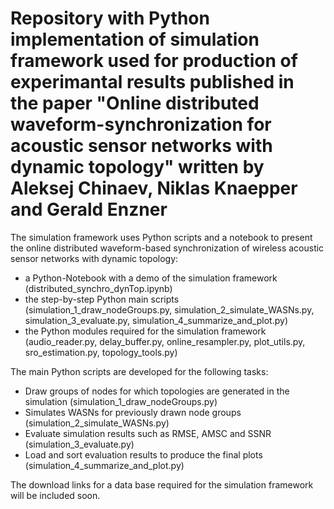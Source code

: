# Repository with Python implementation of simulation framework used for production of experimantal results published in the paper "Online distributed waveform-synchronization for acoustic sensor networks with dynamic topology" written by Aleksej Chinaev, Niklas Knaepper and Gerald Enzner

The simulation framework uses Python scripts and a notebook to present the online distributed waveform-based synchronization of wireless acoustic sensor networks with dynamic topology:
- a Python-Notebook with a demo of the simulation framework (distributed_synchro_dynTop.ipynb)
- the step-by-step Python main scripts (simulation_1_draw_nodeGroups.py, simulation_2_simulate_WASNs.py, simulation_3_evaluate.py, simulation_4_summarize_and_plot.py)
- the Python modules required for the simulation framework (audio_reader.py, delay_buffer.py, online_resampler.py, plot_utils.py, sro_estimation.py, topology_tools.py)

The main Python scripts are developed for the following tasks:
- Draw groups of nodes for which topologies are generated in the simulation (simulation_1_draw_nodeGroups.py)
- Simulates WASNs for previously drawn node groups (simulation_2_simulate_WASNs.py)
- Evaluate simulation results such as RMSE, AMSC and SSNR (simulation_3_evaluate.py)
- Load and sort evaluation results to produce the final plots (simulation_4_summarize_and_plot.py)

The download links for a data base required for the simulation framework will be included soon.
